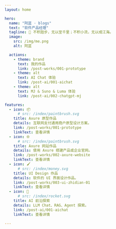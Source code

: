 ```yaml
---
layout: home

hero:
  name: "阿蓝 · blogs"
  text: "软件产品经理"
  tagline: 🐾 不积跬步，无以至千里；不积小流，无以成江海。
  image:
    src: /img/me.png
    alt: 阿蓝

  actions:
    - theme: brand
      text: 我的作品
      link: /post-works/001-prototype
    - theme: alt
      text: AI Chat 体验
      link: /post-ai/001-aichat
    - theme: alt
      text: MJ & Suno & Luma 体验
      link: /post-ai/002-chatgpt-mj

features:
  - icon: 📦️
      # src: /index/paintbrush.svg
    title: Axure 原型作品
    details: 互联网支付通用商户原型设计方案。
    link: /post-works/001-prototype
    linkText: 查看详情
  - icon: 🌐
      # src: /index/paintbrush.svg
    title: Axure 网站作品
    details: 使用 Axure 搭建产品或企业官网。
    link: /post-works/002-axure-website
    linkText: 查看详情
  - icon: 🖌️
      # src: /index/money.svg
    title: UI Design 作品
    details: 软件的 UI 界面设计作品。
    link: /post-works/003-ui-zhidian-01
    linkText: 查看详情
  - icon: 🧠
      # src: /index/rocket.svg
    title: AI 前沿探索
    details: LLM Chat、RAG、Agent 探索。
    link: /post-ai/001-aichat
    linkText: 查看详情

---
```



<style>
:root {
  --vp-home-hero-name-color: transparent;
  --vp-home-hero-name-background: -webkit-linear-gradient(120deg, #39eafb, #ff1477);
}
</style>